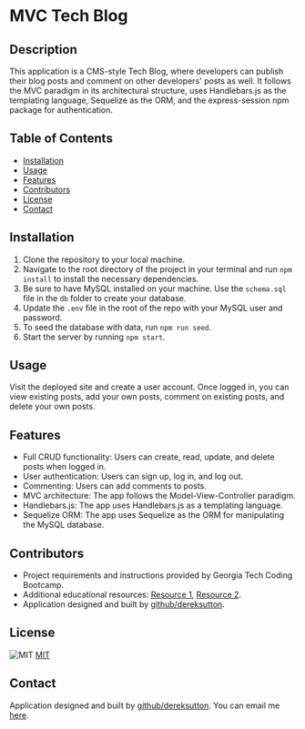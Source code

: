 # MVC Tech Blog

## Description

This application is a CMS-style Tech Blog, where developers can publish their blog posts and comment on other developers' posts as well. It follows the MVC paradigm in its architectural structure, uses Handlebars.js as the templating language, Sequelize as the ORM, and the express-session npm package for authentication.

## Table of Contents

* [Installation](#installation)
* [Usage](#usage)
* [Features](#features)
* [Contributors](#contributors)
* [License](#license)
* [Contact](#contact)

## Installation

1. Clone the repository to your local machine.
2. Navigate to the root directory of the project in your terminal and run `npm install` to install the necessary dependencies.
3. Be sure to have MySQL installed on your machine. Use the `schema.sql` file in the `db` folder to create your database.
4. Update the `.env` file in the root of the repo with your MySQL user and password.
5. To seed the database with data, run `npm run seed`.
6. Start the server by running `npm start`.

## Usage

Visit the deployed site and create a user account. Once logged in, you can view existing posts, add your own posts, comment on existing posts, and delete your own posts.

## Features

* Full CRUD functionality: Users can create, read, update, and delete posts when logged in.
* User authentication: Users can sign up, log in, and log out.
* Commenting: Users can add comments to posts.
* MVC architecture: The app follows the Model-View-Controller paradigm.
* Handlebars.js: The app uses Handlebars.js as a templating language.
* Sequelize ORM: The app uses Sequelize as the ORM for manipulating the MySQL database.

## Contributors

* Project requirements and instructions provided by Georgia Tech Coding Bootcamp.
* Additional educational resources: [Resource 1](https://www.udemy.com/course/nodejs-the-complete-guide/), [Resource 2](https://www.udemy.com/course/just-express-with-a-bunch-of-node-and-http-in-detail/).
* Application designed and built by [github/dereksutton](https://github.com/dereksutton).

## License

![MIT](https://img.shields.io/badge/license/license-MIT-blue.svg)
[MIT](https://opensource.org/licenses/MIT)

## Contact

Application designed and built by [github/dereksutton](https://github.com/dereksutton). You can email me [here](mailto:dereksutton86@gmail.com).

